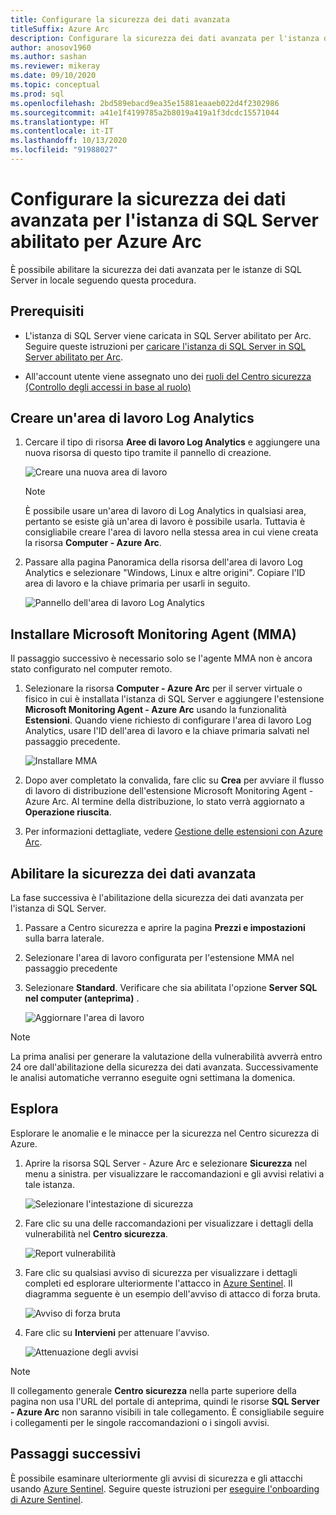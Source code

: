 ```yaml
---
title: Configurare la sicurezza dei dati avanzata
titleSuffix: Azure Arc
description: Configurare la sicurezza dei dati avanzata per l'istanza di SQL Server abilitato per Azure Arc
author: anosov1960
ms.author: sashan
ms.reviewer: mikeray
ms.date: 09/10/2020
ms.topic: conceptual
ms.prod: sql
ms.openlocfilehash: 2bd589ebacd9ea35e15881eaaeb022d4f2302986
ms.sourcegitcommit: a41e1f4199785a2b8019a419a1f3dcdc15571044
ms.translationtype: HT
ms.contentlocale: it-IT
ms.lasthandoff: 10/13/2020
ms.locfileid: "91988027"
---
```

# <a name="configure-advanced-data-security-for-azure-arc-enabled-sql-server-instance"></a>Configurare la sicurezza dei dati avanzata per l'istanza di SQL Server abilitato per Azure Arc

È possibile abilitare la sicurezza dei dati avanzata per le istanze di SQL Server in locale seguendo questa procedura.

## <a name="prerequisites"></a>Prerequisiti

* L'istanza di SQL Server viene caricata in SQL Server abilitato per Arc. Seguire queste istruzioni per [caricare l'istanza di SQL Server in SQL Server abilitato per Arc](connect.md).

* All'account utente viene assegnato uno dei [ruoli del Centro sicurezza (Controllo degli accessi in base al ruolo)](/azure/security-center/security-center-permissions)

## <a name="create-a-log-analytics-workspace"></a>Creare un'area di lavoro Log Analytics

1. Cercare il tipo di risorsa __Aree di lavoro Log Analytics__ e aggiungere una nuova risorsa di questo tipo tramite il pannello di creazione.

   ![Creare una nuova area di lavoro](media/configure-advanced-data-security/create-new-log-analytics-workspace.png)

   > [!NOTE]
   > È possibile usare un'area di lavoro di Log Analytics in qualsiasi area, pertanto se esiste già un'area di lavoro è possibile usarla. Tuttavia è consigliabile creare l'area di lavoro nella stessa area in cui viene creata la risorsa __Computer - Azure Arc__.

1. Passare alla pagina Panoramica della risorsa dell'area di lavoro Log Analytics e selezionare "Windows, Linux e altre origini". Copiare l'ID area di lavoro e la chiave primaria per usarli in seguito.

   ![Pannello dell'area di lavoro Log Analytics](media/configure-advanced-data-security/log-analytics-workspace-blade.png)

## <a name="install-microsoft-monitoring-agent-mma"></a>Installare Microsoft Monitoring Agent (MMA)

Il passaggio successivo è necessario solo se l'agente MMA non è ancora stato configurato nel computer remoto.

1. Selezionare la risorsa __Computer - Azure Arc__ per il server virtuale o fisico in cui è installata l'istanza di SQL Server e aggiungere l'estensione __Microsoft Monitoring Agent - Azure Arc__ usando la funzionalità **Estensioni**. Quando viene richiesto di configurare l'area di lavoro Log Analytics, usare l'ID dell'area di lavoro e la chiave primaria salvati nel passaggio precedente.

   ![Installare MMA](media/configure-advanced-data-security/install-mma-extension.png)

1. Dopo aver completato la convalida, fare clic su **Crea** per avviare il flusso di lavoro di distribuzione dell'estensione Microsoft Monitoring Agent - Azure Arc. Al termine della distribuzione, lo stato verrà aggiornato a **Operazione riuscita**.

1. Per informazioni dettagliate, vedere [Gestione delle estensioni con Azure Arc](/azure/azure-arc/servers/manage-vm-extensions).

## <a name="enable-advanced-data-security"></a>Abilitare la sicurezza dei dati avanzata

La fase successiva è l'abilitazione della sicurezza dei dati avanzata per l'istanza di SQL Server.

1. Passare a Centro sicurezza e aprire la pagina **Prezzi e impostazioni** sulla barra laterale.

1. Selezionare l'area di lavoro configurata per l'estensione MMA nel passaggio precedente

1. Selezionare **Standard**. Verificare che sia abilitata l'opzione **Server SQL nel computer (anteprima)** .

   ![Aggiornare l'area di lavoro](media/configure-advanced-data-security/upgrade-log-analytics-workspace.png)

 > [!NOTE]
   > La prima analisi per generare la valutazione della vulnerabilità avverrà entro 24 ore dall'abilitazione della sicurezza dei dati avanzata. Successivamente le analisi automatiche verranno eseguite ogni settimana la domenica.

## <a name="explore"></a>Esplora

Esplorare le anomalie e le minacce per la sicurezza nel Centro sicurezza di Azure.

1. Aprire la risorsa SQL Server - Azure Arc e selezionare **Sicurezza** nel menu a sinistra. per visualizzare le raccomandazioni e gli avvisi relativi a tale istanza.

   ![Selezionare l'intestazione di sicurezza](media/configure-advanced-data-security/security-heading-sql-server-arc.png)

1. Fare clic su una delle raccomandazioni per visualizzare i dettagli della vulnerabilità nel __Centro sicurezza__.

   ![Report vulnerabilità](media/configure-advanced-data-security/vulnerabilities-report.png)

1. Fare clic su qualsiasi avviso di sicurezza per visualizzare i dettagli completi ed esplorare ulteriormente l'attacco in [Azure Sentinel](/azure/sentinel/overview). Il diagramma seguente è un esempio dell'avviso di attacco di forza bruta.

   ![Avviso di forza bruta](media/configure-advanced-data-security/brute-force-alert.png)

1. Fare clic su **Intervieni** per attenuare l'avviso.

   ![Attenuazione degli avvisi](media/configure-advanced-data-security/brute-force-alert-mitigation.png)

> [!NOTE]
> Il collegamento generale __Centro sicurezza__ nella parte superiore della pagina non usa l'URL del portale di anteprima, quindi le risorse __SQL Server - Azure Arc__ non saranno visibili in tale collegamento. È consigliabile seguire i collegamenti per le singole raccomandazioni o i singoli avvisi.

## <a name="next-steps"></a>Passaggi successivi

È possibile esaminare ulteriormente gli avvisi di sicurezza e gli attacchi usando [Azure Sentinel](/azure/sentinel/overview). Seguire queste istruzioni per [eseguire l'onboarding di Azure Sentinel](/azure/sentinel/connect-data-sources).